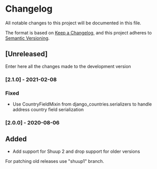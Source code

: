 # Changelog
All notable changes to this project will be documented in this file.

The format is based on [Keep a Changelog](https://keepachangelog.com/en/1.0.0/),
and this project adheres to [Semantic Versioning](https://semver.org/spec/v2.0.0.html).

## [Unreleased]

Enter here all the changes made to the development version

### [2.1.0] - 2021-02-08

### Fixed

- Use CountryFieldMixin from django_countries.serializers to
  handle address country field serialization

### [2.0.0] - 2020-08-06

## Added

- Add support for Shuup 2 and drop support for older versions

For patching old releases use "shuup1" branch.
